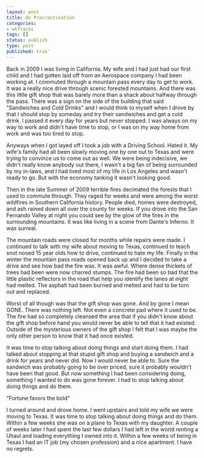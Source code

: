```yaml
---
layout: post
title: On Procrastination
categories:
- wtftacos
tags: []
status: publish
type: post
published: true'
---
```

Back in 2009 I was living in California. My wife and I had just had our first child and I had gotten laid off from an Aerospace company I had been working at. I commuted through a mountain pass every day to get to work. It was a really nice drive through scenic forested mountains. And there was this little gift shop that was barely more than a shack about halfway through the pass. There was a sign on the side of the building that said "Sandwiches and Cold Drinks" and I would think to myself when I drove by that I should stop by someday and try their sandwiches and get a cold drink. I passed it every day for years but never stopped. I was always on my way to work and didn't have time to stop, or I was on my way home from work and was too tired to stop.

Anyways when I got layed off I took a job with a Driving School. Hated it. My wife's family had all been slowly moving one by one out to Texas and were trying to convince us to come out as well. We were being indecisive, we didn't really know anybody out there, I wasn't a big fan of being surrounded by my in-laws, and I had lived most of my life in Los Angeles and wasn't ready to go. But with the economy tanking it wasn't looking good.

Then in the late Summer of 2009 terrible fires decimated the forests that I used to commute through. They raged for weeks and were among the worst wildfires in Southern California history. People died, homes were destroyed, and ash rained down all over the county for weeks. If you drove into the San Fernando Valley at night you could see by the glow of the fires in the surrounding mountains. It was like living in a scene from Dante's Inferno. It was surreal.

The mountain roads were closed for months while repairs were made. I continued to talk with my wife about moving to Texas, continued to teach snot nosed 15 year olds how to drive, continued to hate my life. Finally in the winter the mountain pass roads opened back up and I decided to take a drive and see how bad the fire was. It was awful. Where dense thickets of trees had been were now charred stumps. The fire had been so bad that the little plastic reflectors in the road that help you identify the lanes at night had melted. The asphalt had been burned and melted and had to be torn out and replaced.

Worst of all though was that the gift shop was gone. And by gone I mean GONE. There was nothing left. Not even a concrete pad where it used to be. The fire had so completely cleansed the area that if you didn't know about the gift shop before hand you would never be able to tell that it had existed. Outside of the mysterious owners of the gift shop I felt that I was maybe the only other person to know that it had once existed.

It was time to stop talking about doing things and start doing them. I had talked about stopping at that stupid gift shop and buying a sandwich and a drink for years and never did. Now I would never be able to. Sure the sandwich was probably going to be over priced, sure it probably wouldn't have been that good. But now something I had been considering doing, something I wanted to do was gone forever. I had to stop talking about doing things and do them.

"Fortune favors the bold"

I turned around and drove home. I went upstairs and told my wife we were moving to Texas. It was time to stop talking about doing things and do them. Within a few weeks she was on a plane to Texas with my daughter. A couple of weeks later I had spent the last few dollars I had left in the world renting a Uhaul and loading everything I owned into it. Within a few weeks of being in Texas I had an IT job (my chosen profession) and a nice apartment. I have no regrets.
